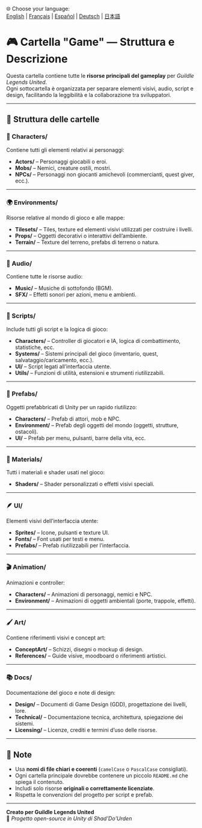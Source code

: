 🌐 Choose your language:  
[English](README.md) | [Français](README.fr.md) | [Español](README.es.md) | [Deutsch](README.de.md) | [日本語](README.jp.md)

# 🎮 Cartella "Game" — Struttura e Descrizione

Questa cartella contiene tutte le **risorse principali del gameplay** per *Guildle Legends United*.  
Ogni sottocartella è organizzata per separare elementi visivi, audio, script e design, facilitando la leggibilità e la collaborazione tra sviluppatori.

---

## 📁 Struttura delle cartelle

### 🧍 Characters/
Contiene tutti gli elementi relativi ai personaggi:
- **Actors/** – Personaggi giocabili o eroi.
- **Mobs/** – Nemici, creature ostili, mostri.
- **NPCs/** – Personaggi non giocanti amichevoli (commercianti, quest giver, ecc.).

---

### 🌍 Environments/
Risorse relative al mondo di gioco e alle mappe:
- **Tilesets/** – Tiles, texture ed elementi visivi utilizzati per costruire i livelli.
- **Props/** – Oggetti decorativi o interattivi dell’ambiente.
- **Terrain/** – Texture del terreno, prefabs di terreno o natura.

---

### 🎵 Audio/
Contiene tutte le risorse audio:
- **Music/** – Musiche di sottofondo (BGM).
- **SFX/** – Effetti sonori per azioni, menu e ambienti.

---

### 🧠 Scripts/
Include tutti gli script e la logica di gioco:
- **Characters/** – Controller di giocatori e IA, logica di combattimento, statistiche, ecc.
- **Systems/** – Sistemi principali del gioco (inventario, quest, salvataggio/caricamento, ecc.).
- **UI/** – Script legati all’interfaccia utente.
- **Utils/** – Funzioni di utilità, estensioni e strumenti riutilizzabili.

---

### 🧱 Prefabs/
Oggetti prefabbricati di Unity per un rapido riutilizzo:
- **Characters/** – Prefab di attori, mob e NPC.
- **Environment/** – Prefab degli oggetti del mondo (oggetti, strutture, ostacoli).
- **UI/** – Prefab per menu, pulsanti, barre della vita, ecc.

---

### 🎨 Materials/
Tutti i materiali e shader usati nel gioco:
- **Shaders/** – Shader personalizzati o effetti visivi speciali.

---

### 🪶 UI/
Elementi visivi dell’interfaccia utente:
- **Sprites/** – Icone, pulsanti e texture UI.
- **Fonts/** – Font usati per testi e menu.
- **Prefabs/** – Prefab riutilizzabili per l’interfaccia.

---

### 🎬 Animation/
Animazioni e controller:
- **Characters/** – Animazioni di personaggi, nemici e NPC.
- **Environment/** – Animazioni di oggetti ambientali (porte, trappole, effetti).

---

### 🖌️ Art/
Contiene riferimenti visivi e concept art:
- **ConceptArt/** – Schizzi, disegni o mockup di design.
- **References/** – Guide visive, moodboard o riferimenti artistici.

---

### 📚 Docs/
Documentazione del gioco e note di design:
- **Design/** – Documenti di Game Design (GDD), progettazione dei livelli, lore.
- **Technical/** – Documentazione tecnica, architettura, spiegazione dei sistemi.
- **Licensing/** – Licenze, crediti e termini d’uso delle risorse.

---

## 🧾 Note

- Usa **nomi di file chiari e coerenti** (`camelCase` o `PascalCase` consigliati).  
- Ogni cartella principale dovrebbe contenere un piccolo `README.md` che spiega il contenuto.  
- Includi solo risorse **originali o correttamente licenziate**.  
- Rispetta le convenzioni del progetto per script e prefab.

---

**Creato per Guildle Legends United**  
🧙 *Progetto open-source in Unity di Shad'Do'Urden*
